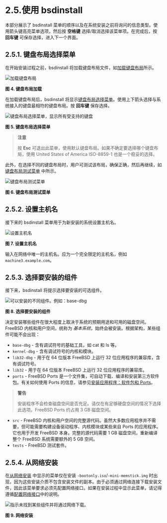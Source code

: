 # 2.5.使用 bsdinstall


本部分展示了 bsdinstall 菜单的顺序以及在系统安装之前将询问的信息类型。使用箭头键高亮菜单选项，然后按 **空格键** 选择/取消选择该菜单项。在完成后，按 **回车键** 可保存选择，进入下一个界面。

## 2.5.1. 键盘布局选择菜单

在开始安装过程之前，bsdinstall 将加载键盘布局文件，如[加载键盘布局](https://docs.freebsd.org/en/books/handbook/bsdinstall/#bsdinstall-keymap-loading)所示。

![加载键盘布局](https://docs.freebsd.org/images/books/handbook/bsdinstall/bsdinstall-keymap-loading.png)

**图 4. 键盘布局加载**

在加载键盘布局后，bsdinstall 将显示[键盘布局选择菜单](https://docs.freebsd.org/en/books/handbook/bsdinstall/#bsdinstall-keymap-10)。使用上下箭头选择与系统接入的键盘最相符的键盘布局。按 **回车键** 保存选择。

![键盘布局选择菜单，显示所有受支持的键盘](https://docs.freebsd.org/images/books/handbook/bsdinstall/bsdinstall-keymap-10.png)

**图 5. 键盘布局选择菜单**

>**注意**
>
>按 **Esc** 可退出此菜单，使用默认键盘布局。如果不确定要选择哪个键盘布局，使用 United States of America ISO-8859-1 也是一个稳妥的选择。 

此外，在选择不同的键盘布局时，用户可测试该布局，确保正确，然后再继续，如 [键盘布局测试菜单](https://docs.freebsd.org/en/books/handbook/bsdinstall/#bsdinstall-keymap-testing) 中所示。

![键盘布局测试菜单](https://docs.freebsd.org/images/books/handbook/bsdinstall/bsdinstall-keymap-testing.png)

**图 6. 键盘布局测试菜单**

## 2.5.2. 设置主机名

接下来的 bsdinstall 菜单用于为新安装的系统设置主机名。

![设置主机名](https://docs.freebsd.org/images/books/handbook/bsdinstall/bsdinstall-config-hostname.png)

**图 7. 设置主机名**

输入在网络中唯一的主机名。应为一个完全限定的主机名，例如 `machine3.example.com`。

## 2.5.3. 选择要安装的组件

接下来，bsdinstall 将提示选择要安装的可选组件。

![可以安装的不同组件。例如：base-dbg](https://docs.freebsd.org/images/books/handbook/bsdinstall/bsdinstall-config-components.png)

**图 8. 选择要安装的组件**

决定安装哪些组件在很大程度上取决于系统的预期用途和可用的磁盘空间。FreeBSD 内核和用户空间，统称为 *基本系统*，始终会被安装。根据架构，某些组件可能不会出现：

* `base-dbg` - 含有调试符号的基础工具，如 cat 和 ls 等。
* `kernel-dbg` - 含有调试符号的内核和模块。
* `lib32-dbg` - 用于在 64 位版本 FreeBSD 上运行 32 位应用程序的兼容库，含有调试符号。
* `lib32` - 用于在 64 位版本 FreeBSD 上运行 32 位应用程序的兼容库。
* `ports` - FreeBSD Ports 是一个文件集，可自动下载、编译和安装第三方软件包。有关如何使用 Ports 的信息，请参见[安装应用程序：软件包和 Ports](https://docs.freebsd.org/en/books/handbook/ports/#ports)。

>**警告**
>
>安装程序不会检查磁盘空间是否充足。请仅在有足够硬盘空间的情况下选择此选项。FreeBSD Ports 约占用 3 GB 磁盘空间。

* `src` - FreeBSD 内核和用户空间的完整源代码。虽然大多数应用程序并不需要，但可能需要构建设备驱动程序、内核模块或某些来自 Ports 的应用程序。它也用于开发 FreeBSD 本身。完整的源代码需要 1 GB 磁盘空间，重新编译整个 FreeBSD 系统需要额外的 5 GB 空间。
* `tests` - FreeBSD 测试套件。

## 2.5.4. 从网络安装

在[从网络安装](https://docs.freebsd.org/en/books/handbook/bsdinstall/#bsdinstall-netinstall-notify) 中显示的菜单仅在安装 `-bootonly.iso`/`-mini-memstick.img` 时出现，因为这些安装介质不包含安装文件的副本。由于必须通过网络连接下载安装文件，因此该菜单要求必须先配置网络接口。如果在安装过程中显示此菜单，请记得遵循[配置网络接口](https://docs.freebsd.org/en/books/handbook/bsdinstall/#bsdinstall-config-network-dev)中的说明。

![指示未找到某些组件并将通过网络下载。](https://docs.freebsd.org/images/books/handbook/bsdinstall/bsdinstall-netinstall-files.png)

**图 9. 网络安装**
